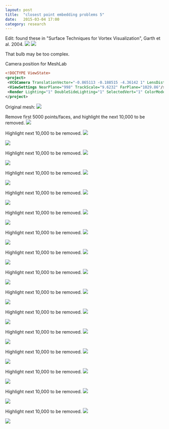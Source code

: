 ```yaml
---
layout: post
title:  "closest point embedding problems 5"
date:   2015-03-04 17:00
category: research 
---
```


Edit: found these in "Surface Techniques for Vortex Visualization", Garth et al. 2004.
![]({{site.baseurl}}/assets/20150304/edelta-1.jpg )
![]({{site.baseurl}}/assets/20150304/edelta-2.jpg )

That bulb may be too complex.


Camera position for MeshLab

~~~xml
<!DOCTYPE ViewState>
<project>
 <VCGCamera TranslationVector="-0.865113 -0.188515 -4.36142 1" LensDistortion="0 0" ViewportPx="2495 1498" PixelSizeMm="0.0369161 0.0369161" CenterPx="1247 749" FocalMm="633.292" RotationMatrix="1 0 0 0 0 1 0 0 0 0 1 0 0 0 0 1 "/>
 <ViewSettings NearPlane="998" TrackScale="9.6232" FarPlane="1029.86"/>
 <Render Lighting="1" DoubleSideLighting="1" SelectedVert="1" ColorMode="0" SelectedFace="1" BackFaceCull="0" FancyLighting="0" DrawMode="5" TextureMode="0"/>
</project>
~~~
Original mesh:
![]({{site.baseurl}}/assets/20150304/snapshot00.png )

Remove first 5000 points/faces, and highlight the next 10,000 to be removed.
![]({{site.baseurl}}/assets/20150304/snapshot-1500001.png )

Highlight next 10,000 to be removed.
![]({{site.baseurl}}/assets/20150304/snapshot-1500002.png )

![]({{site.baseurl}}/assets/20150304/snapshot-1500003.png )

Highlight next 10,000 to be removed.
![]({{site.baseurl}}/assets/20150304/snapshot-2000004.png )

![]({{site.baseurl}}/assets/20150304/snapshot-2000005.png )

Highlight next 10,000 to be removed.
![]({{site.baseurl}}/assets/20150304/snapshot-3000006.png )

![]({{site.baseurl}}/assets/20150304/snapshot-3000007.png )

Highlight next 10,000 to be removed.
![]({{site.baseurl}}/assets/20150304/snapshot-4000008.png )

![]({{site.baseurl}}/assets/20150304/snapshot-4000009.png )

Highlight next 10,000 to be removed.
![]({{site.baseurl}}/assets/20150304/snapshot-5000010.png )

![]({{site.baseurl}}/assets/20150304/snapshot-5000011.png )

Highlight next 10,000 to be removed.
![]({{site.baseurl}}/assets/20150304/snapshot-6000012.png )

![]({{site.baseurl}}/assets/20150304/snapshot-6000013.png )

Highlight next 10,000 to be removed.
![]({{site.baseurl}}/assets/20150304/snapshot-7000014.png )

![]({{site.baseurl}}/assets/20150304/snapshot-7000015.png )

Highlight next 10,000 to be removed.
![]({{site.baseurl}}/assets/20150304/snapshot-7000016.png )

![]({{site.baseurl}}/assets/20150304/snapshot-8000017.png )

Highlight next 10,000 to be removed.
![]({{site.baseurl}}/assets/20150304/snapshot-9000018.png )

![]({{site.baseurl}}/assets/20150304/snapshot-9000019.png )

Highlight next 10,000 to be removed.
![]({{site.baseurl}}/assets/20150304/snapshot-10000020.png )

![]({{site.baseurl}}/assets/20150304/snapshot-10000021.png )

Highlight next 10,000 to be removed.
![]({{site.baseurl}}/assets/20150304/snapshot-11000022.png )

![]({{site.baseurl}}/assets/20150304/snapshot-11000023.png )

Highlight next 10,000 to be removed.
![]({{site.baseurl}}/assets/20150304/snapshot-12000024.png )

![]({{site.baseurl}}/assets/20150304/snapshot-12000025.png )

Highlight next 10,000 to be removed.
![]({{site.baseurl}}/assets/20150304/snapshot-13000026.png )

![]({{site.baseurl}}/assets/20150304/snapshot-13000027.png )

Highlight next 10,000 to be removed.
![]({{site.baseurl}}/assets/20150304/snapshot-14000028.png )

![]({{site.baseurl}}/assets/20150304/snapshot-14000029.png )

Highlight next 10,000 to be removed.
![]({{site.baseurl}}/assets/20150304/snapshot-15000030.png )

![]({{site.baseurl}}/assets/20150304/snapshot-15000031.png )



